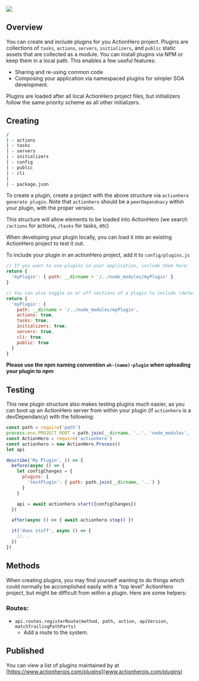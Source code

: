 ![](ops-tools.svg)

## Overview

You can create and include plugins for you ActionHero project. Plugins are collections of `tasks`, `actions`, `servers`, `initializers`, and `public` static assets that are collected as a module. You can install plugins via NPM or keep them in a local path.  This enables a few useful features:

* Sharing and re-using common code
* Composing your application via namespaced plugins for simpler SOA development.

Plugins are loaded after all local ActionHero project files, but initializers follow the same priority scheme as all other initializers.

## Creating

```bash
/
| - actions
| - tasks
| - servers
| - initializers
| - config
| - public
| - cli
|
| - package.json
```

To create a plugin, create a project with the above structure via `actionhero generate plugin`.  Note that `actionhero` should be a `peerDependnacy` within your plugin, with the proper version.

This structure will allow elements to be loaded into ActionHero (we search `/actions` for actions, `/tasks` for tasks, etc)

When developing your plugin locally, you can load it into an existing ActionHero project to test it out.

To include your plugin in an actionHero project, add it to `config/plugins.js`

```js
// If you want to use plugins in your application, include them here:
return {
  'myPlugin': { path: __dirname + '/../node_modules/myPlugin' }
}

// You can also toggle on or off sections of a plugin to include (default true for all sections):
return {
  'myPlugin': {
    path: __dirname + '/../node_modules/myPlugin',
    actions: true,
    tasks: true,
    initializers: true,
    servers: true,
    cli: true,
    public: true
  }
}
```

**Please use the npm naming convention `ah-(name)-plugin` when uploading your plugin to npm**

## Testing

This new plugin structure also makes testing plugins much easier, as you can boot up an ActionHero server from within your plugin (if `actionhero` is a devDependancy) with the following:

```js
const path = require('path')
process.env.PROJECT_ROOT = path.join(__dirname, '..', 'node_modules', 'actionhero')
const ActionHero = require('actionhero')
const actionhero = new ActionHero.Process()
let api

describe('My Plugin', () => {
  before(async () => {
    let configChanges = {
      plugins: {
        'testPlugin': { path: path.join(__dirname, '..') }
      }
    }

    api = await actionhero.start({configChanges})
  })

  after(async () => { await actionhero.stop() })

  it('does stuff', async () => {
    //...
  })
})
```

## Methods

When creating plugins, you may find yourself wanting to do things which could normally be accomplished easily with a "top level" ActionHero project, but might be difficult from within a plugin. Here are some helpers:

### Routes:

* `api.routes.registerRoute(method, path, action, apiVersion, matchTrailingPathParts)`
    *   Add a route to the system.

## Published

You can view a list of plugins maintained by at [https://www.actionherojs.com/plugins](www.actionherojs.com/plugins)
